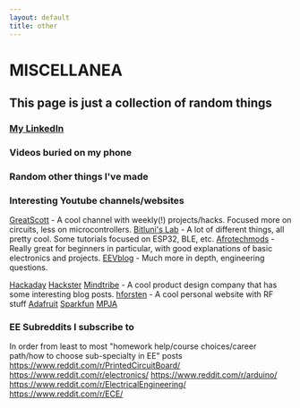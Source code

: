 ```yaml
---
layout: default
title: other
---
```

# MISCELLANEA

## This page is just a collection of random things

### [My LinkedIn](https://www.linkedin.com/in/andrew-ge-686b05111/)

### Videos buried on my phone

### Random other things I've made

### Interesting Youtube channels/websites
[GreatScott](https://www.youtube.com/user/greatscottlab) - A cool channel with weekly(!) projects/hacks. Focused more on circuits, less on microcontrollers.
[Bitluni's Lab](https://www.youtube.com/user/bitlunislab) - A lot of different things, all pretty cool. Some tutorials focused on ESP32, BLE, etc.
[Afrotechmods](https://www.youtube.com/user/Afrotechmods) - Really great for beginners in particular, with good explanations of basic electronics and projects.
[EEVblog](https://www.youtube.com/user/EEVblog) - Much more in depth, engineering questions.

[Hackaday](https://hackaday.com/)
[Hackster](https://www.hackster.io/) 
[Mindtribe](https://mindtribe.com/blog/) - A cool product design company that has some interesting blog posts.
[hforsten](http://hforsten.com/) - A cool personal website with RF stuff
[Adafruit](https://www.adafruit.com/)
[Sparkfun](https://www.sparkfun.com/)
[MPJA](http://www.mpja.com/)

### EE Subreddits I subscribe to
In order from least to most "homework help/course choices/career path/how to choose sub-specialty in EE" posts
https://www.reddit.com/r/PrintedCircuitBoard/
https://www.reddit.com/r/electronics/
https://www.reddit.com/r/arduino/
https://www.reddit.com/r/ElectricalEngineering/
https://www.reddit.com/r/ECE/
